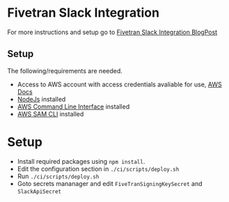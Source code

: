# Fivetran Slack Integration
For more instructions and setup go to [Fivetran Slack Integration BlogPost](https://mechanicalrock.github.io/2022/06/09/fivetran-webhook-notifications.html)


## Setup
The following/requirements are needed.
- Access to AWS account with access credentials avaliable for use,  [AWS Docs](https://docs.aws.amazon.com/cli/latest/userguide/cli-configure-files.html)
- [NodeJs](https://nodejs.org/en/download/) installed
- [AWS Command Line Interface](https://aws.amazon.com/cli/) installed
- [AWS SAM CLI](https://docs.aws.amazon.com/serverless-application-model/latest/developerguide/serverless-sam-cli-install.html) installed

# Setup
- Install required packages using ```npm install```.
- Edit the configuration section in ```./ci/scripts/deploy.sh```
- Run ```./ci/scripts/deploy.sh```
- Goto secrets mananager and edit ```FiveTranSigningKeySecret``` and ```SlackApiSecret```




